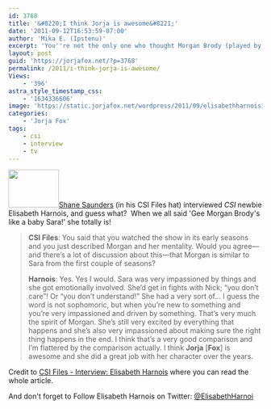 ```yaml
---
id: 3768
title: '&#8220;I think Jorja is awesome&#8221;'
date: '2011-09-12T16:53:59-07:00'
author: 'Mika E. (Ipstenu)'
excerpt: 'You''re not the only one who thought Morgan Brody (played by Elisabeth Harnois) was just a wee bit like our Sara Sidle.'
layout: post
guid: 'https://jorjafox.net/?p=3768'
permalink: /2011/i-think-jorja-is-awesome/
Views:
    - '396'
astra_style_timestamp_css:
    - '1634336606'
image: 'https://static.jorjafox.net/wordpress/2011/09/elisabethharnois1.jpg'
categories:
    - 'Jorja Fox'
tags:
    - csi
    - interview
    - tv
---
```


<a href="http://ShaneSSaunders.com"><img class="alignleft size-thumbnail wp-image-3773" title="elisabethharnois" src="//static.jorjafox.net/wordpress/2011/09/elisabethharnois1-210x140.jpg" alt="" width="100" height="75" />Shane Saunders</a> (in his CSI Files hat) interviewed <em>CSI</em> newbie Elisabeth Harnois, and guess what?  When we all said 'Gee Morgan Brody's like a baby Sara!' she totally is!
<blockquote><strong>CSI Files</strong>: You said that you watched the show in its early seasons and you just described Morgan and her mentality. Would you agree—and there’s a lot of discussion about this—that Morgan is similar to Sara from the first couple of seasons?

<strong>Harnois</strong>: Yes. Yes I would. Sara was very impassioned by things and she got emotionally involved. She’d get in fights with Nick; “you don’t care”! Or “you don’t understand!” She had a very sort of… I guess the word is not sophomoric, but when you’re new to something and you’re very impassioned and driven by something. That’s very much the spirit of Morgan. She’s still very excited by everything that happens and she’s also very impassioned about making sure the right thing happens in the end. I think that’s a very good comparison and I’m flattered by the comparison actually. I think <strong>Jorja</strong> [<strong>Fox</strong>] is awesome and she did a great job with her character over the years.</blockquote>
Credit to <a href="http://www.csifiles.com/content/2011/09/interview-elisabeth-harnois/">CSI Files - Interview: Elisabeth Harnois</a> where you can read the whole article.

And don't forget to Follow Elisabeth Harnois on Twitter: <a href="https://twitter.com/#!/ElisabethHarnoi" target="_blank">@ElisabethHarnoi</a>